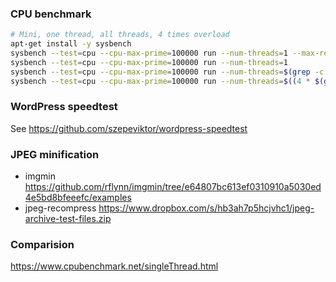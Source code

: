 ### CPU benchmark

```bash
# Mini, one thread, all threads, 4 times overload
apt-get install -y sysbench
sysbench --test=cpu --cpu-max-prime=100000 run --num-threads=1 --max-requests=100
sysbench --test=cpu --cpu-max-prime=100000 run --num-threads=1
sysbench --test=cpu --cpu-max-prime=100000 run --num-threads=$(grep -c "^processor" /proc/cpuinfo)
sysbench --test=cpu --cpu-max-prime=100000 run --num-threads=$((4 * $(grep -c "^processor" /proc/cpuinfo)))
```

### WordPress speedtest

See https://github.com/szepeviktor/wordpress-speedtest

### JPEG minification

- imgmin https://github.com/rflynn/imgmin/tree/e64807bc613ef0310910a5030ed4e5bd8bfeeefc/examples
- jpeg-recompress https://www.dropbox.com/s/hb3ah7p5hcjvhc1/jpeg-archive-test-files.zip

### Comparision

https://www.cpubenchmark.net/singleThread.html

